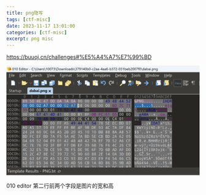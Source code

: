 ```yaml
---
title: png隐写
tags: [ctf-misc]
date: 2023-11-17 13:01:00
categories: [ctf-misc]
excerpt: png misc
---
```


<https://buuoj.cn/challenges#%E5%A4%A7%E7%99%BD>

![](/img/ctf-misc/pngmisc/1.jpg)

010 editor 第二行前两个字段是图片的宽和高

